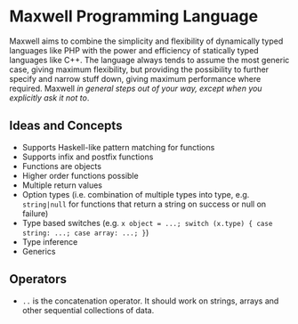 Maxwell Programming Language
============================

Maxwell aims to combine the simplicity and flexibility of dynamically typed languages like PHP with the power and efficiency of statically typed languages like C++. The language always tends to assume the most generic case, giving maximum flexibility, but providing the possibility to further specify and narrow stuff down, giving maximum performance where required. Maxwell *in general steps out of your way, except when you explicitly ask it not to*.


Ideas and Concepts
------------------

- Supports Haskell-like pattern matching for functions
- Supports infix and postfix functions
- Functions are objects
- Higher order functions possible
- Multiple return values
- Option types (i.e. combination of multiple types into type, e.g. `string|null` for functions that return a string on success or null on failure)
- Type based switches (e.g. `x object = ...; switch (x.type) { case string: ...; case array: ...; }`)
- Type inference
- Generics
 

Operators
---------
- `..` is the concatenation operator. It should work on strings, arrays and other sequential collections of data.

